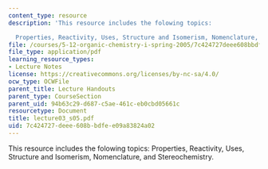 ```yaml
---
content_type: resource
description: 'This resource includes the folowing topics:

  Properties, Reactivity, Uses, Structure and Isomerism, Nomenclature, and Stereochemistry.'
file: /courses/5-12-organic-chemistry-i-spring-2005/7c424727deee608bbdfee09a83824a02_lecture03_s05.pdf
file_type: application/pdf
learning_resource_types:
- Lecture Notes
license: https://creativecommons.org/licenses/by-nc-sa/4.0/
ocw_type: OCWFile
parent_title: Lecture Handouts
parent_type: CourseSection
parent_uid: 94b63c29-d687-c5ae-461c-eb0cbd05661c
resourcetype: Document
title: lecture03_s05.pdf
uid: 7c424727-deee-608b-bdfe-e09a83824a02
---
```

This resource includes the folowing topics:
Properties, Reactivity, Uses, Structure and Isomerism, Nomenclature, and Stereochemistry.